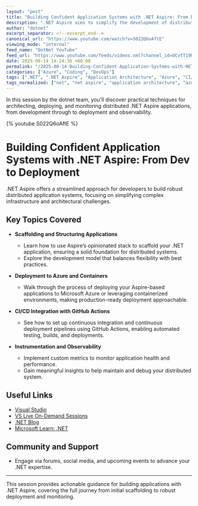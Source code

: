 ```yaml
---
layout: "post"
title: "Building Confident Application Systems with .NET Aspire: From Dev to Deployment"
description: ".NET Aspire aims to simplify the development of distributed application systems for developers of all sizes, from solo practitioners to teams. This session introduces Aspire’s stack and demonstrates how to scaffold, structure, and deploy distributed .NET applications. The content covers deploying to Azure, containerization, CI/CD integration with GitHub Actions, and implementing observability with custom metrics, offering practical guidance suitable for introductory and intermediate audiences."
author: "dotnet"
excerpt_separator: <!--excerpt_end-->
canonical_url: "https://www.youtube.com/watch?v=S022Q6oAftE"
viewing_mode: "internal"
feed_name: "DotNet YouTube"
feed_url: "https://www.youtube.com/feeds/videos.xml?channel_id=UCvtT19MZW8dq5Wwfu6B0oxw"
date: 2025-08-14 14:24:36 +00:00
permalink: "/2025-08-14-Building-Confident-Application-Systems-with-NET-Aspire-From-Dev-to-Deployment.html"
categories: ["Azure", "Coding", "DevOps"]
tags: [".NET", ".NET Aspire", "Application Architecture", "Azure", "CI/CD", "Coding", "Containerization", "Custom Metrics", "Deployment", "DevOps", "Distributed Systems", "GitHub Actions", "Instrumentation", "Metrics", "Observability", "Software Development", "Videos", "Visual Studio"]
tags_normalized: ["net", "net aspire", "application architecture", "azure", "ci slash cd", "coding", "containerization", "custom metrics", "deployment", "devops", "distributed systems", "github actions", "instrumentation", "metrics", "observability", "software development", "videos", "visual studio"]
---
```


In this session by the dotnet team, you'll discover practical techniques for architecting, deploying, and monitoring distributed .NET Aspire applications, from development through to deployment and observability.<!--excerpt_end-->

{% youtube S022Q6oAftE %}

# Building Confident Application Systems with .NET Aspire: From Dev to Deployment

.NET Aspire offers a streamlined approach for developers to build robust distributed application systems, focusing on simplifying complex infrastructure and architectural challenges.

## Key Topics Covered

- **Scaffolding and Structuring Applications**
  - Learn how to use Aspire’s opinionated stack to scaffold your .NET application, ensuring a solid foundation for distributed systems.
  - Explore the development model that balances flexibility with best practices.

- **Deployment to Azure and Containers**
  - Walk through the process of deploying your Aspire-based applications to Microsoft Azure or leveraging containerized environments, making production-ready deployment approachable.

- **CI/CD Integration with GitHub Actions**
  - See how to set up continuous integration and continuous deployment pipelines using GitHub Actions, enabling automated testing, builds, and deployments.

- **Instrumentation and Observability**
  - Implement custom metrics to monitor application health and performance.
  - Gain meaningful insights to help maintain and debug your distributed system.

## Useful Links

- [Visual Studio](http://visualstudio.com)
- [VS Live On-Demand Sessions](https://aka.ms/vslivehq25)
- [.NET Blog](https://aka.ms/dotnet/blog)
- [Microsoft Learn: .NET](https://aka.ms/learndotnet)

## Community and Support

- Engage via forums, social media, and upcoming events to advance your .NET expertise.

---

This session provides actionable guidance for building applications with .NET Aspire, covering the full journey from initial scaffolding to robust deployment and monitoring.
